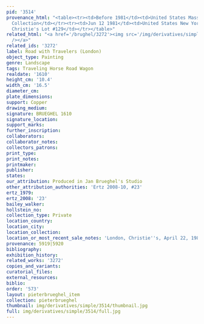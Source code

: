 ```yaml
---
pid: '3514'
provenance_html: "<table><tr><td>Before 1981</td><td>United States Massachusetts</td><td>Private
  Collection</td></tr><tr><td>Jun 12 1981</td><td>United States New York NY</td><td>Sale
  Christie's Lot #129</td></tr></table>"
related_html: "<a href='/brughel/3272'><img src='/img/derivatives/simple/3272/thumbnail.jpg'
  /></a>"
related_ids: '3272'
label: Road with Travelers (London)
object_type: Painting
genre: Landscape
tags: Traveling Horse Road Wagon
realdate: '1610'
height_cm: '10.4'
width_cm: '16.5'
diameter_cm: 
plate_dimensions: 
support: Copper
drawing_medium: 
signature: BRUEGHEL 1610
signature_location: 
support_marks: 
further_inscription: 
collaborators: 
collaborator_notes: 
collectors_patrons: 
print_type: 
print_notes: 
printmaker: 
publisher: 
states: 
our_attribution: Produced in Jan Brueghel's Studio
other_attribution_authorities: 'Ertz 2008-10, #23'
ertz_1979: 
ertz_2008: '23'
bailey_walker: 
hollstein_no: 
collection_type: Private
location_country: 
location_city: 
location_collection: 
location_or_most_recent_sale_notes: 'London, Christie''s, April 22, 1988, #74'
provenance: 5919|5920
bibliography: 
exhibition_history: 
related_works: '3272'
copies_and_variants: 
curatorial_files: 
external_resources: 
biblio: 
order: '573'
layout: pieterbrueghel_item
collection: pieterbrueghel
thumbnail: img/derivatives/simple/3514/thumbnail.jpg
full: img/derivatives/simple/3514/full.jpg
---
```

